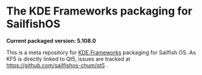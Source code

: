 # The KDE Frameworks packaging for SailfishOS

**Current packaged version: 5.108.0**

This is a meta repository for [KDE Frameworks](https://api.kde.org/frameworks/index.html) packaging for Sailfish OS. As KF5 is
directly linked to Qt5, issues are tracked at https://github.com/sailfishos-chum/qt5 .
